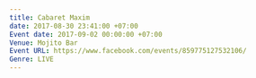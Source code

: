 ```yaml
---
title: Cabaret Maxim
date: 2017-08-30 23:41:00 +07:00
Event date: 2017-09-02 00:00:00 +07:00
Venue: Mojito Bar
Event URL: https://www.facebook.com/events/859775127532106/
Genre: LIVE
---
```


